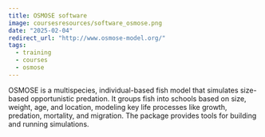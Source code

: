 ```yaml
---
title: OSMOSE software
image: coursesresources/software_osmose.png
date: "2025-02-04"
redirect_url: "http://www.osmose-model.org/"
tags:
  - training
  - courses
  - osmose
---
```


OSMOSE is a multispecies, individual-based fish model that simulates size-based opportunistic predation. It groups fish into schools based on size, weight, age, and location, modeling key life processes like growth, predation, mortality, and migration. The package provides tools for building and running simulations.
